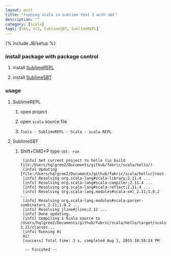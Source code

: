 ```yaml
---
layout: post
title: "running scala in sublime text 3 with sbt"
description: ""
category: [scala]
tags: [sbt, st3, SublimeSBT, SublimeREPL]
---
```

{% include JB/setup %}


### install package with package control

1. install [SublimeREPL](https://packagecontrol.io/packages/SublimeREPL)

1. install [SublimeSBT](https://packagecontrol.io/packages/SublimeSBT)

### usage

1. SublimeREPL

    1. open project

    1. open `scala` source file

    1. `Tools - SublimeREPL - Scala - scala REPL`

1. SublimeSBT

    1. Shift+CMD+P type `sbt: run`

            [info] Set current project to hello (in build file:/Users/hqlgree2/Documents/github/fabric/scala/hello/)
            [info] Updating {file:/Users/hqlgree2/Documents/github/fabric/scala/hello/}root...
            [info] Resolving org.scala-lang#scala-library;2.11.4 ...
            [info] Resolving org.scala-lang#scala-compiler;2.11.4 ...
            [info] Resolving org.scala-lang#scala-reflect;2.11.4 ...
            [info] Resolving org.scala-lang.modules#scala-xml_2.11;1.0.2 ...
            [info] Resolving org.scala-lang.modules#scala-parser-combinators_2.11;1.0.2 ...
            [info] Resolving jline#jline;2.12 ...
            [info] Done updating.
            [info] Compiling 1 Scala source to /Users/hqlgree2/Documents/github/fabric/scala/hello/target/scala-2.11/classes...
            [info] Running Hi 
            Hi!
            [success] Total time: 3 s, completed Aug 1, 2015 10:58:24 PM

             -- Finished --
